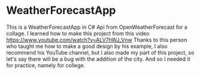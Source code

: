 # WeatherForecastApp
This is a WeatherForecastApp in C# Api from OpenWeatherForecast for a collage.
I learned how to make this project from this video https://www.youtube.com/watch?v=ALV7hWJ_Vnw Thanks to this person who taught me how to make a good design by his example, 
I also recommend his YouTube channel, but I also made my part of this project, so 
let's say there will be a bug with the addition of the city. And so I needed it for practice, namely for college. 
